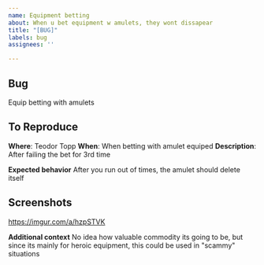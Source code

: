 ```yaml
---
name: Equipment betting
about: When u bet equipment w amulets, they wont dissapear
title: "[BUG]"
labels: bug
assignees: ''

---
```


## **Bug**
Equip betting with amulets
## **To Reproduce**
**Where**: Teodor Topp
**When**: When betting with amulet equiped
**Description**: After failing the bet for 3rd time


**Expected behavior**
After you run out of times, the amulet should delete itself

## Screenshots
https://imgur.com/a/hzpSTVK

**Additional context**
 No idea how valuable commodity its going to be, but since its mainly for heroic equipment, this could be used in "scammy" situations
